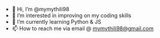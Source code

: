 - 👋 Hi, I’m @mymythili98
- 👀 I’m interested in improving on my coding skills
- 🌱 I’m currently learning Python & JS
- 📫 How to reach me via email @ mymythili98@gmail.com

<!---
mymythili98/mymythili98 is a ✨ special ✨ repository because its `README.md` (this file) appears on your GitHub profile.
You can click the Preview link to take a look at your changes.
--->
